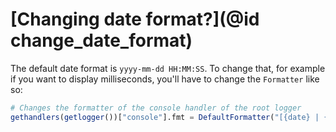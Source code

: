 # [Changing date format?](@id change_date_format)

The default date format is `yyyy-mm-dd HH:MM:SS`.
To change that, for example if you want to display milliseconds, you'll have to change the `Formatter` like so:

```julia
# Changes the formatter of the console handler of the root logger
gethandlers(getlogger())["console"].fmt = DefaultFormatter("[{date} | {name} | {level}]: {msg}"; date_fmt_string="yyyy-mm-dd HH:MM:SS.sss")
```

